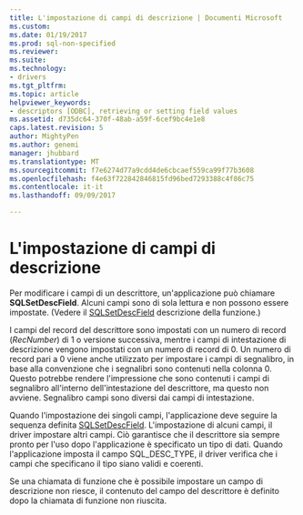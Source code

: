 ```yaml
---
title: L'impostazione di campi di descrizione | Documenti Microsoft
ms.custom: 
ms.date: 01/19/2017
ms.prod: sql-non-specified
ms.reviewer: 
ms.suite: 
ms.technology:
- drivers
ms.tgt_pltfrm: 
ms.topic: article
helpviewer_keywords:
- descriptors [ODBC], retrieving or setting field values
ms.assetid: d735dc64-370f-48ab-a59f-6cef9bc4e1e8
caps.latest.revision: 5
author: MightyPen
ms.author: genemi
manager: jhubbard
ms.translationtype: MT
ms.sourcegitcommit: f7e6274d77a9cdd4de6cbcaef559ca99f77b3608
ms.openlocfilehash: f4e63f722842846815fd96bed7293388c4f86c75
ms.contentlocale: it-it
ms.lasthandoff: 09/09/2017

---
```

# <a name="setting-descriptor-fields"></a>L'impostazione di campi di descrizione
Per modificare i campi di un descrittore, un'applicazione può chiamare **SQLSetDescField**. Alcuni campi sono di sola lettura e non possono essere impostate. (Vedere il [SQLSetDescField](../../../odbc/reference/syntax/sqlsetdescfield-function.md) descrizione della funzione.)  
  
 I campi del record del descrittore sono impostati con un numero di record (*RecNumber*) di 1 o versione successiva, mentre i campi di intestazione di descrizione vengono impostati con un numero di record di 0. Un numero di record pari a 0 viene anche utilizzato per impostare i campi di segnalibro, in base alla convenzione che i segnalibri sono contenuti nella colonna 0. Questo potrebbe rendere l'impressione che sono contenuti i campi di segnalibro all'interno dell'intestazione del descrittore, ma questo non avviene. Segnalibro campi sono diversi dai campi di intestazione.  
  
 Quando l'impostazione dei singoli campi, l'applicazione deve seguire la sequenza definita [SQLSetDescField](../../../odbc/reference/syntax/sqlsetdescfield-function.md). L'impostazione di alcuni campi, il driver impostare altri campi. Ciò garantisce che il descrittore sia sempre pronto per l'uso dopo l'applicazione è specificato un tipo di dati. Quando l'applicazione imposta il campo SQL_DESC_TYPE, il driver verifica che i campi che specificano il tipo siano validi e coerenti.  
  
 Se una chiamata di funzione che è possibile impostare un campo di descrizione non riesce, il contenuto del campo del descrittore è definito dopo la chiamata di funzione non riuscita.
